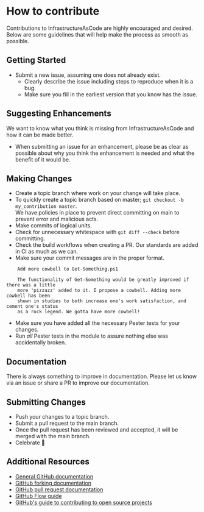 # How to contribute

Contributions to InfrastructureAsCode are highly encouraged and desired.
Below are some guidelines that will help make the process as smooth as possible.

## Getting Started

- Submit a new issue, assuming one does not already exist.
  - Clearly describe the issue including steps to reproduce when it is a bug.
  - Make sure you fill in the earliest version that you know has the issue.

## Suggesting Enhancements

We want to know what you think is missing from InfrastructureAsCode and how it can be made better.

- When submitting an issue for an enhancement, please be as clear as possible about why you think the enhancement is needed and what the benefit of it would be.

## Making Changes

- Create a topic branch where work on your change will take place.
- To quickly create a topic branch based on master; `git checkout -b my_contribution master`. <br>
  We have policies in place to prevent direct committing on main to prevent error and malicious acts.
- Make commits of logical units.
- Check for unnecessary whitespace with `git diff --check` before committing.
- Check the build workflows when creating a PR. Our standards are added in CI as much as we can.
- Make sure your commit messages are in the proper format.

```
    Add more cowbell to Get-Something.ps1

    The functionality of Get-Something would be greatly improved if there was a little
    more 'pizzazz' added to it. I propose a cowbell. Adding more cowbell has been
    shown in studies to both increase one's work satisfaction, and cement one's status
    as a rock legend. We gotta have more cowbell!
```

- Make sure you have added all the necessary Pester tests for your changes.
- Run _all_ Pester tests in the module to assure nothing else was accidentally broken.

## Documentation

There is always something to improve in documentation. Please let us know via an issue or share a PR to improve our documentation.

## Submitting Changes

- Push your changes to a topic branch.
- Submit a pull request to the main branch.
- Once the pull request has been reviewed and accepted, it will be merged with the main branch.
- Celebrate 🎊

## Additional Resources

- [General GitHub documentation](https://help.github.com/)
- [GitHub forking documentation](https://guides.github.com/activities/forking/)
- [GitHub pull request documentation](https://help.github.com/send-pull-requests/)
- [GitHub Flow guide](https://guides.github.com/introduction/flow/)
- [GitHub's guide to contributing to open source projects](https://guides.github.com/activities/contributing-to-open-source/)
